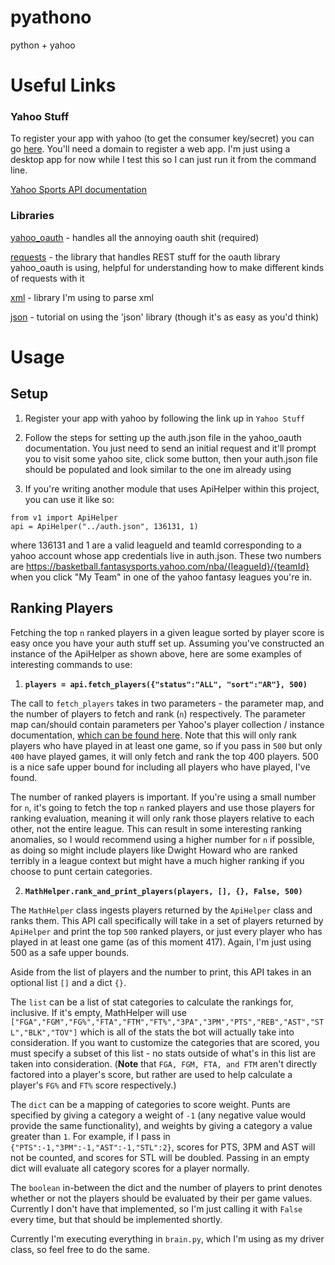 # pyathono
python + yahoo

# Useful Links

### Yahoo Stuff

To register your app with yahoo (to get the consumer key/secret) you can go [here](https://developer.yahoo.com/apps/create/). You'll need a domain to register a web app. I'm just using a desktop app for now while I test this so I can just run it from the command line.

[Yahoo Sports API documentation](https://developer.yahoo.com/fantasysports/guide/GettingStarted.html)

### Libraries

[yahoo_oauth](https://pypi.org/project/yahoo_oauth/) - handles all the annoying oauth shit (required)

[requests](http://docs.python-requests.org/en/master/user/advanced/) - the library that handles REST stuff for the oauth library yahoo_oauth is using, helpful for understanding how to make different kinds of requests with it

[xml](https://docs.python.org/2/library/xml.etree.elementtree.html) - library I'm using to parse xml

[json](https://dzone.com/articles/python-reading-json-file) - tutorial on using the 'json' library (though it's as easy as you'd think)

# Usage

## Setup

1) Register your app with yahoo by following the link up in `Yahoo Stuff`

2) Follow the steps for setting up the auth.json file in the yahoo_oauth documentation. You just need to send an initial request and it'll prompt you to visit some yahoo site, click some button, then your auth.json file should be populated and look similar to the one im already using

3) If you're writing another module that uses ApiHelper within this project, you can use it like so:

```
from v1 import ApiHelper
api = ApiHelper("../auth.json", 136131, 1)
```

where 136131 and 1 are a valid leagueId and teamId corresponding to a yahoo account whose app credentials live in auth.json. These two numbers are https://basketball.fantasysports.yahoo.com/nba/{leagueId}/{teamId} when you click "My Team" in one of the yahoo fantasy leagues you're in.

## Ranking Players

Fetching the top `n` ranked players in a given league sorted by player score is easy once you have your auth stuff set up. Assuming you've constructed an instance of the ApiHelper as shown above, here are some examples of interesting commands to use:

1) **`players = api.fetch_players({"status":"ALL", "sort":"AR"}, 500)`**

The call to `fetch_players` takes in two parameters - the parameter map, and the number of players to fetch and rank (`n`) respectively. 
The parameter map can/should contain parameters per Yahoo's player collection / instance documentation, [which can be found here](https://developer.yahoo.com/fantasysports/guide/players-collection.html). Note that this will only rank players who have played in at least one game, so if you pass in `500` but only  `400` have played games, it will only fetch and rank the top 400 players. 500 is a nice safe upper bound for including all players who have played, I've found.

The number of ranked players is important. If you're using a small number for `n`, it's going to fetch the top `n` ranked players and use those players for ranking evaluation, meaning it will only rank those players relative to each other, not the entire league. This can result in some interesting ranking anomalies, so I would recommend using a higher number for `n` if possible, as doing so might include players like Dwight Howard who are ranked terribly in a league context but might have a much higher ranking if you choose to punt certain categories.

2) **`MathHelper.rank_and_print_players(players, [], {}, False, 500)`**

The `MathHelper` class ingests players returned by the `ApiHelper` class and ranks them. This API call specifically will take in a set of players returned by `ApiHelper` and print the top `500` ranked players, or just every player who has played in at least one game (as of this moment 417). Again, I'm just using 500 as a safe upper bounds.

Aside from the list of players and the number to print, this API takes in an optional list `[]` and a dict `{}`.

The `list` can be a list of stat categories to calculate the rankings for, inclusive. If it's empty, MathHelper will use `["FGA","FGM","FG%","FTA","FTM","FT%","3PA","3PM","PTS","REB","AST","STL","BLK","TOV"]` which is all of the stats the bot will actually take into consideration. If you want to customize the categories that are scored, you must specify a subset of this list - no stats outside of what's in this list are taken into consideration. (**Note** that `FGA, FGM, FTA, and FTM` aren't directly factored into a player's score, but rather are used to help calculate a player's `FG%` and `FT%` score respectively.)

The `dict` can be a mapping of categories to score weight. Punts are specified by giving a category a weight of `-1` (any negative value would provide the same functionality), and weights by giving a category a value greater than `1`. For example, if I pass in `{"PTS":-1,"3PM":-1,"AST":-1,"STL":2}`, scores for PTS, 3PM and AST will not be counted, and scores for STL will be doubled. Passing in an empty dict will evaluate all category scores for a player normally.

The `boolean` in-between the dict and the number of players to print denotes whether or not the players should be evaluated by their per game values. Currently I don't have that implemented, so I'm just calling it with `False` every time, but that should be implemented shortly.

Currently I'm executing everything in `brain.py`, which I'm using as my driver class, so feel free to do the same.
